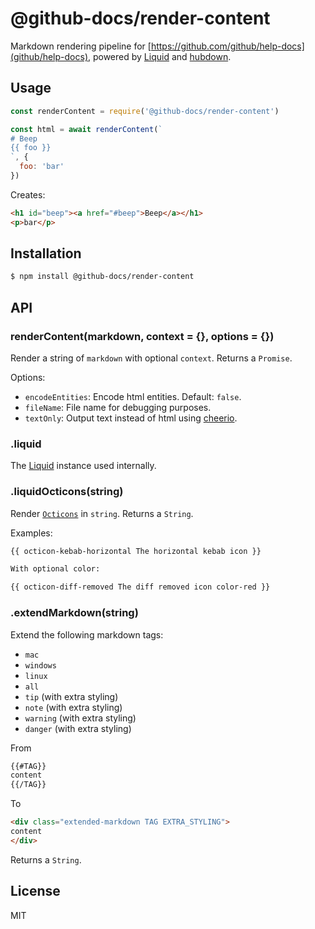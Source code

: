 # @github-docs/render-content

Markdown rendering pipeline for [https://github.com/github/help-docs](github/help-docs), powered by [Liquid](https://ghub.io/liquid) and [hubdown](https://ghub.io/hubdown).

## Usage

```js
const renderContent = require('@github-docs/render-content')

const html = await renderContent(`
# Beep
{{ foo }}
`, {
  foo: 'bar'
})
```

Creates:

```html
<h1 id="beep"><a href="#beep">Beep</a></h1>
<p>bar</p>
```

## Installation

```bash
$ npm install @github-docs/render-content
```

## API

### renderContent(markdown, context = {}, options = {})

Render a string of `markdown` with optional `context`. Returns a `Promise`.

Options:

- `encodeEntities`: Encode html entities. Default: `false`.
- `fileName`: File name for debugging purposes.
- `textOnly`: Output text instead of html using [cheerio](https://ghub.io/cheerio).

### .liquid

The [Liquid](https://ghub.io/liquid) instance used internally.

### .liquidOcticons(string)

Render [`Octicons`](https://ghubio/@primer/octicons) in `string`. Returns a `String`.

Examples:

```md
{{ octicon-kebab-horizontal The horizontal kebab icon }}

With optional color:

{{ octicon-diff-removed The diff removed icon color-red }}
```

### .extendMarkdown(string)

Extend the following markdown tags:

- `mac`
- `windows`
- `linux`
- `all`
- `tip` (with extra styling)
- `note` (with extra styling)
- `warning` (with extra styling)
- `danger` (with extra styling)

From


```md
{{#TAG}}
content
{{/TAG}}
```

To

```html
<div class="extended-markdown TAG EXTRA_STYLING">
content
</div>
```

Returns a `String`.

## License

MIT